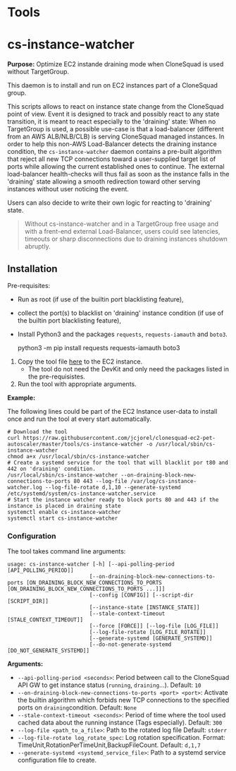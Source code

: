 
# Tools


# cs-instance-watcher

**Purpose:** Optimize EC2 instande draining mode when CloneSquad is used without TargetGroup.

This daemon is to install and run on EC2 instances part of a CloneSquad group.

This scripts allows to react on instance state change from the CloneSquad point of view. 
Event it is designed to track and possibly react to any state transition, it is 
meant to react especially to the 'draining' state:
When no TargetGroup is used, a possible use-case is that a load-balancer (different 
from an AWS ALB/NLB/CLB) is serving CloneSquad managed instances.
In order to help this non-AWS Load-Balancer detects the draining instance condition, the
`cs-instance-watcher` daemon contains a pre-built algorithm that reject all new TCP connections
toward a user-supplied target list of ports while allowing the current established ones to continue.
The external load-balancer health-checks will thus fail as soon as the instance
falls in the 'draining' state allowing a smooth redirection toward other serving
instances without user noticing the event.

Users can also decide to write their own logic for reacting to 'draining' state.

> Without cs-instance-watcher and in a TargetGroup free usage and with a frent-end external Load-Balancer, 
users could see latencies, timeouts or sharp disconnections due to draining instances shutdown abruptly.

## Installation

Pre-requisites:

* Run as root (if use of the builtin port blacklisting feature),
* collect the port(s) to blacklist on 'draining' instance condition (if use of the builtin port blacklisting feature),
* Install Python3 and the packages `requests`, `requests-iamauth` and `boto3`.

	python3 -m pip install requests requests-iamauth boto3

1) Copy the tool file [here](../tools/cs-instance-watcher) to the EC2 instance.
	* The tool do not need the DevKit and only need the packages listed in the pre-requisistes.
2) Run the tool with appropriate arguments.

**Example:**

The following lines could be part of the EC2 Instance user-data to install once and run the tool at every start automatically.

	# Download the tool
	curl https://raw.githubusercontent.com/jcjorel/clonesquad-ec2-pet-autoscaler/master/tools/cs-instance-watcher -o /usr/local/sbin/cs-instance-watcher
	chmod a+x /usr/local/sbin/cs-instance-watcher
	# Create a systemd service for the tool that will blacklit por t80 and 442 on 'draining' condition.
	/usr/local/sbin/cs-instance-watcher --on-draining-block-new-connections-to-ports 80 443 --log-file /var/log/cs-instance-watcher.log --log-file-rotate d,1,10 --generate-systemd /etc/systemd/system/cs-instance-watcher.service
	# Start the instance watcher ready to block ports 80 and 443 if the instance is placed in draining state
	systemctl enable cs-instance-watcher
	systemctl start cs-instance-watcher


### Configuration

The tool takes command line arguments:

	usage: cs-instance-watcher [-h] [--api-polling-period [API_POLLING_PERIOD]]
	                          [--on-draining-block-new-connections-to-ports [ON_DRAINING_BLOCK_NEW_CONNECTIONS_TO_PORTS [ON_DRAINING_BLOCK_NEW_CONNECTIONS_TO_PORTS ...]]]
	                          [--config [CONFIG]] [--script-dir [SCRIPT_DIR]]
	                          [--instance-state [INSTANCE_STATE]]
	                          [--stale-context-timeout [STALE_CONTEXT_TIMEOUT]]
	                          [--force [FORCE]] [--log-file [LOG_FILE]]
	                          [--log-file-rotate [LOG_FILE_ROTATE]]
	                          [--generate-systemd [GENERATE_SYSTEMD]]
	                          [--do-not-generate-systemd [DO_NOT_GENERATE_SYSTEMD]]

**Arguments:**

* `--api-polling-period <seconds>`: Period between call to the CloneSquad API GW to get instance status (`running`, `draining`...). Default: `10`
* `--on-draining-block-new-connections-to-ports <port> <port>`: Activate the builtin algorithm which forbids new TCP connections to the specified ports on `draining`condition. Default: `None`
* `--stale-context-timeout <seconds>`: Period of time where the tool used cached data about the running instance (Tags especially). Default: `300`
* `--log-file <path_to_a_file>`: Path to the rotated log file Default: `stderr`
* `--log-file-rotate log_rotate_spec`: Log rotation specification. Format: TimeUnit,RotationPerTimeUnit,BackupFileCount. Default: `d,1,7`
* `--generate-systemd <systemd_service_file>`: Path to a systemd service configuration file to create.



